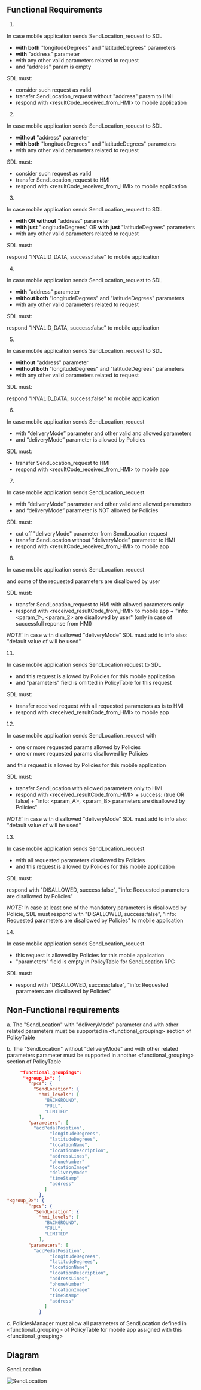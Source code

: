 ## Functional Requirements

1.
In case mobile application sends SendLocation_request to SDL 
- **with both** "longitudeDegrees" and "latitudeDegrees" parameters
- **with** "address" parameter
- with any other valid parameters related to request
- and "address" param is empty

SDL must:
- consider such request as valid
- transfer SendLocation_request without "address" param to HMI
- respond with <resultCode_received_from_HMI> to mobile application

2.
In case mobile application sends SendLocation_request to SDL 
- **without** "address" parameter
- **with both** "longitudeDegrees" and "latitudeDegrees" parameters
- with any other valid parameters related to request

SDL must:
- consider such request as valid
- transfer SendLocation_request to HMI
- respond with <resultCode_received_from_HMI> to mobile application 

3.
In case mobile application sends SendLocation_request to SDL 
- **with OR without** "address" parameter
- **with just** "longitudeDegrees" OR **with just** "latitudeDegrees" parameters
- with any other valid parameters related to request

SDL must:

respond "INVALID_DATA, success:false" to mobile application

4.
In case mobile application sends SendLocation_request to SDL 
- **with** "address" parameter
- **without both** "longitudeDegrees" and "latitudeDegrees" parameters
- with any other valid parameters related to request

SDL must:

respond "INVALID_DATA, success:false" to mobile application

5.
In case mobile application sends SendLocation_request to SDL 
- **without** "address" parameter
- **without both** "longitudeDegrees" and "latitudeDegrees" parameters
- with any other valid parameters related to request

SDL must:

respond "INVALID_DATA, success:false" to mobile application

6.
In case mobile application sends SendLocation_request
- with “deliveryMode” parameter and other valid and allowed parameters
- and “deliveryMode” parameter is allowed by Policies 

SDL must: 
- transfer SendLocation_request to HMI
- respond with <resultCode_received_from_HMI> to mobile app

7.
In case mobile application sends SendLocation_request
- with “deliveryMode” parameter and other valid and allowed parameters
- and “deliveryMode” parameter is NOT allowed by Policies 

SDL must: 
- cut off "deliveryMode" parameter from SendLocation request
- transfer SendLocation without "deliveryMode" parameter to HMI
- respond with <resultCode_received_from_HMI> to mobile app

8.
In case mobile application sends SendLocation_request

and some of the requested parameters are disallowed by user

SDL must:
- transfer SendLocation_request to HMI with allowed parameters only
- respond with <received_resultCode_from_HMI> to mobile app + "info: <param_1>, <param_2> are disallowed by user" (only in case of successfull reponse from HMI)

_NOTE:_ in case with disallowed "deliveryMode" SDL must add to info also: "default value of <deliveryMode> will be used"


11.
In case mobile application sends SendLocation request to SDL 
- and this request is allowed by Policies for this mobile application
- and "parameters" field is omitted in PolicyTable for this request

SDL must:
- transfer received request with all requested parameters as is to HMI
- respond with <received_resultCode_from_HMI> to mobile app

12.
In case mobile application sends SendLocation_request with
- one or more requested params allowed by Policies
- one or more requested params disallowed by Policies

and this request is allowed by Policies for this mobile application

SDL must:
- transfer SendLocation with allowed parameters only to HMI
- respond with <received_resultCode_from_HMI> + success: (true OR false) + "info: <param_A>, <param_B> parameters are disallowed by Policies"

_NOTE:_ in case with disallowed "deliveryMode" SDL must add to info also: "default value of <deliveryMode> will be used"

13.
In case mobile application sends SendLocation_request 
- with all requested parameters disallowed by Policies 
- and this request is allowed by Policies for this mobile application

SDL must:

respond with "DISALLOWED, success:false", "info: Requested parameters are disallowed by Policies"

_NOTE:_ In case at least one of the mandatory parameters is disallowed by Policie, SDL must respond with "DISALLOWED, success:false", "info: Requested parameters are disallowed by Policies" to mobile application

14.
In case mobile application sends SendLocation_request
- this request is allowed by Policies for this mobile application
- "parameters" field is empty in PolicyTable for SendLocation RPC

SDL must:
- respond with "DISALLOWED, success:false", "info: Requested parameters are disallowed by Policies"


## Non-Functional requirements

a. The "SendLocation" with "deliveryMode" parameter and with other related parameters must be supported in <functional_grouping> section of PolicyTable

b. The "SendLocation" without "deliveryMode" and with other related parameters parameter must be supported in another <functional_grouping> section of PolicyTable

```json
     "functional_groupings": 
      "<group_1>": {
        "rpcs": {
          "SendLocation": {
            "hmi_levels": [
              "BACKGROUND",                
              "FULL",
              "LIMITED"                                                                                                          
            ],
        "parameters": [
          "accPedalPosition",
                "longitudeDegrees",
                "latitudeDegrees",
                "locationName",
                "locationDescription",
                "addressLines",
                "phoneNumber"
                "locationImage"
                "deliveryMode"
                "timeStamp"
                "address"
              ]
            },
"<group_2>": {
        "rpcs": {
          "SendLocation": {
            "hmi_levels": [
              "BACKGROUND",
              "FULL",
              "LIMITED"
            ],
        "parameters": [
          "accPedalPosition",
                "longitudeDegrees",
                "latitudeDegrees",
                "locationName",
                "locationDescription",
                "addressLines",
                "phoneNumber"
                "locationImage"
                "timeStamp"
                "address"
              ]
            }
 ```
c. PoliciesManager must allow all parameters of SendLocation defined in <functional_grouping> of PolicyTable for mobile app assigned with this <functional_grouping>

## Diagram

SendLocation

![SendLocation](https://github.com/smartdevicelink/sdl_requirements/blob/SendLocation/detailed_docs/accessories/SendLocation_cases.png)

